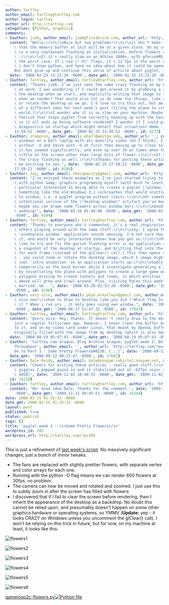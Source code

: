 ```yaml
---
author: tartley
author_email: tartley@tartley.com
author_login: tartley
author_url: http://tartley.com
categories: [Python, Graphics]
comments:
- {author: jseb, author_email: jseb@finiderire.com, author_url: 'http://www.finiderire.com',
  content: "Hello,\r\n\r\nNice but two problems!\r\n\r\n1) don't make the assumption\
    \ that the memory buffer at init will be at a given state. On my computer, there\
    \ is a very unpleasant flashing at initialisation, before flowers conquers all\
    \ :)\r\n\r\n2) it's really slow on an Athlon 2000+, with gforce4MX CG. 6 fps in\
    \ the worst case. If i use \"-O\" flags, it's 12 fps in the worst case. Alas,\
    \ i don't know python, and have no idea about how it could be speed up.\r\n\r\n\
    But dont give up and continue this serie of article about pyglet, it's interesting!",
  date: '2008-02-25 13:21:29 -0600', date_gmt: '2008-02-25 13:21:29 -0600', id: 8271}
- {author: Tartley, author_email: tartley@tartley.com, author_url: 'http://tartley.com',
  content: "Thanks jseb. I've just seen the same crazy flashing on my Windows machine\
    \ at work. I was wondering if I could get around it by grabbing a snapshot of\
    \ the desktop when we start, and explicitly writing that image to the background\
    \ when we render? That would also let us do some fun things, like subtly zoom\
    \ or rotate the desktop as we go. I'd love to try this out, but am in the thick\
    \ of a different idea for next week's post (tiling the plane to create a 2D game\
    \ world.)\r\n\r\nI wonder why it is so slow on your machine. Maybe I'm doing something\
    \ foolish that stops pyglet from correctly hooking up with the hardware acceleration,\
    \ so it all ends up being software rendered? I wonder if I could print out some\
    \ diagnostics on startup which might detect that situation? Hmmm...", date: '2008-02-25
    13:50:52 -0600', date_gmt: '2008-02-25 13:50:52 -0600', id: 8273}
- {author: stampson, author_email: phall@westga.edu, author_url: '', content: "In\
    \ windows on a Dell laptop with ati mobility video (m3 I think), I get 11.3 fps\
    \ without -O and 19ish with -O at first then moving up to close to 25fps once\
    \ it has zoomed significantly, and even up over 30 at times when there is very\
    \ little on the screen other than large bits of flower.\r\n\r\nIt starts with\
    \ the crazy flashing as well.\r\n\r\nThanks for posting these articles, more would\
    \ be exciting to see.", date: '2008-02-25 17:58:21 -0600', date_gmt: '2008-02-25
    17:58:21 -0600', id: 8286}
- {author: Jay, author_email: thecapacity@gmail.com, author_url: 'http://blog.thecapacity.com',
  content: "I've enjoyed these examples as I've just started trying to do something\
    \ with python &amp; graphics programing myself (with much to learn).\r\n\r\nI'm\
    \ particular interested in being able to create a pyglet \"window-less\" window.\
    \ Something like the old Windows 3.1 cockroaches that would scuttle from window\
    \ to window, i.e. a pyglet program without limits.\r\n\r\nOr something like an\
    \ intentional version of the \"desktop window\" artifact you've been getting,\
    \ maybe you can drape some flowers across window bars.\r\n\r\nGood luck with the\
    \ wedding!", date: '2008-03-20 01:48:00 -0500', date_gmt: '2008-03-20 01:48:00
    -0500', id: 9194}
- {author: Tartley, author_email: tartley@tartley.com, author_url: 'http://tartley.com',
  content: "Thanks to everyone who's commented, it's a real inspiration to hear about\
    \ others playing around with the same stuff.\r\n\r\nJay: I agree that the hardware-accelerated\
    \ 'windowless window' application sounds amusing. I'm not sure how I'd go about\
    \ it, and would be very interested tohear how you get on.\r\n\r\nPersonally, I'd\
    \ like to try and fix the garish flashing error in my application above, by grabbing\
    \ a snapshot of the desktop at startup, and blitting that into the background\
    \ for each frame (instead of the glClear() call.) This then opens up cool possibilities\
    \ - you could zoom or rotate the desktop image, which I image might make for a\
    \ cool 'intro animation' as an application starts up.\r\n\r\nSadly that idea's\
    \ temporarily on the back burner while I investigate generating a 2D game world,\
    \ by tessellating the plane with polygons to create a large game world, with some\
    \ polygons missing to create tunnels and rooms, in which entities like the 'flowers'\
    \ above will grow and crawl around. Plus, visiting PyCon this week. And getting\
    \ married. Um...", date: '2008-03-20 02:53:20 -0500', date_gmt: '2008-03-20 02:53:20
    -0500', id: 9196}
- {author: very nice, author_email: phyo.arkarlwin@gmail.com, author_url: '', content: "Very\
    \ nice one!\r\nhow to draw to Desktop like you did ? Which flag in window to do\
    \ it ? When i run urs , it only goes using own window.", date: '2008-08-17 12:47:32
    -0500', date_gmt: '2008-08-17 12:47:32 -0500', id: 17043}
- {author: tartley, author_email: tartley@tartley.com, author_url: 'http://tartley.com',
  content: '@very nice: Hey, thanks. It doesn''t really draw to the desktop, it''s
    just a regular fullscreen app. However, I never clear the buffer before drawing
    to it, and on my video card under Linux, that meant my OpenGL buffer was apparently
    originally filled with the image from my desktop (which is also OpenGL accelerated.',
  date: '2008-08-19 05:07:43 -0500', date_gmt: '2008-08-19 05:07:43 -0500', id: 17101}
- {author: 'tartley.com &raquo; Blog Archive &raquo; pyglet week 2: Better Vertex
    Throughput', author_email: '', author_url: 'http://tartley.com/?p=264', content: '[...]
    On to Part 3 - Some Pretty Flowers&#8230; [...]', date: '2008-09-12 00:27:47 -0500',
  date_gmt: '2008-09-12 00:27:47 -0500', id: 17662}
- {author: Dale Reidy, author_email: dale@nospam.cubicle2.nospam.net, author_url: 'http://blog.dalereidy.co.uk',
  content: "Cheers for writing these articles - really good stuff.\r\n\r\nJust for\
    \ giggles I popped psyco in and it stabilized out at ~62fps vsync disabled (ati\
    \ 4850)", date: '2009-11-02 18:49:53 -0600', date_gmt: '2009-11-02 18:49:53 -0600',
  id: 24210}
- {author: tartley, author_email: tartley@tartley.com, author_url: 'http://tartley.com',
  content: 'Ha! Good idea Dale, thanks for the comment.', date: '2009-11-11 09:45:51
    -0600', date_gmt: '2009-11-11 09:45:51 -0600', id: 24294}
date: 2008-02-25 01:35:33 -0600
date_gmt: 2008-02-25 01:35:33 -0600
layout: post
published: true
status: publish
tags: []
title: 'pyglet week 3 : <i>Some Pretty Flowers</i>'
wordpress_id: 285
wordpress_url: http://tartley.com/?p=285
---
```


This is just a refinement of [last week's
script](http://tartley.com/?p=264). No massively significant changes,
just a bunch of minor tweaks.

-   The fans are replaced with slightly prettier flowers, with separate
    vertex and color arrays for each one.
-   Running with the python -O flag means we can render 800 flowers at
    30fps, no problem.
-   The camera can now be moved and rotated and zoomed. I just use this
    to subtly zoom in after the screen has filled with flowers
-   I discovered that if I fail to clear the screen before rendering,
    then I inherit the appearance of the desktop as a backdrop. No doubt
    this cannot be relied upon, and presumably doesn't happen on some
    other graphics hardware or operating systems, so YMMV (**Update:**
    yep - it looks CRAZY on Windows unless you uncomment the glClear()
    call). I won't be relying on this trick in future, but for now, on
    my machine at least, it looks like this:

![flowers1](/assets/2008/02/screenshot-flowers1.jpg)

![flowers2](/assets/2008/02/screenshot-flowers2.jpg)

![flowers3](/assets/2008/02/screenshot-flowers3.jpg)

![flowers4](/assets/2008/02/screenshot-flowers4.jpg)

![flowers5](/assets/2008/02/screenshot-flowers5.jpg)

![flowers6](/assets/2008/02/screenshot-flowers6.jpg)

[gameloop2c-flowers.py![Python
file](/assets/2008/02/doc-python.png)](http://tartley.com/wp-content/uploads/2008/02/gameloop2c-flowerspy.zip "gameloop2c-flowers.py")
